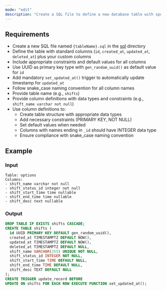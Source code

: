 ```yaml
---
mode: "edit"
description: "Create a SQL file to define a new database table with specified columns and constraints."
---
```


## Requirements

- Create a new SQL file named `{tableName}.sql` in the [sql](../../src/lib/sql) directory
- Define the table with standard columns (`id`, `created_at`, `updated_at`, `deleted_at`) plus your custom columns
- Include appropriate constraints and default values for all columns
- Use UUID as primary key type with `gen_random_uuid()` as default value for `id`
- Add mandatory `set_updated_at()` trigger to automatically update timestamp for `updated_at`
- Follow snake_case naming convention for all column names
- Provide table name (e.g., `shifts`)
- Provide column definitions with data types and constraints (e.g., `shift_name varchar not null`)
- Use column definitions to:
  - Create table structure with appropriate data types
  - Add necessary constraints (PRIMARY KEY, NOT NULL)
  - Set default values when needed
  - Columns with names ending in `_id` should have INTEGER data type
  - Ensure compliance with snake_case naming convention

## Example

### Input

```
Table: options
Columns:
- shift_name varchar not null
- shift_status_id integer not null
- shift_start_time time nullable
- shift_end_time time nullable
- shift_desc text nullable
```

### Output

```sql
DROP TABLE IF EXISTS shifts CASCADE;
CREATE TABLE shifts (
  id UUID PRIMARY KEY DEFAULT gen_random_uuid(),
  created_at TIMESTAMPTZ DEFAULT NOW(),
  updated_at TIMESTAMPTZ DEFAULT NOW(),
  deleted_at TIMESTAMPTZ DEFAULT NULL,
  shift_name VARCHAR(255) UNIQUE NOT NULL,
  shift_status_id INTEGER NOT NULL,
  shift_start_time TIME DEFAULT NULL,
  shift_end_time TIME DEFAULT NULL,
  shift_desc TEXT DEFAULT NULL
);
CREATE TRIGGER update_record BEFORE
UPDATE ON shifts FOR EACH ROW EXECUTE FUNCTION set_updated_at();
```
